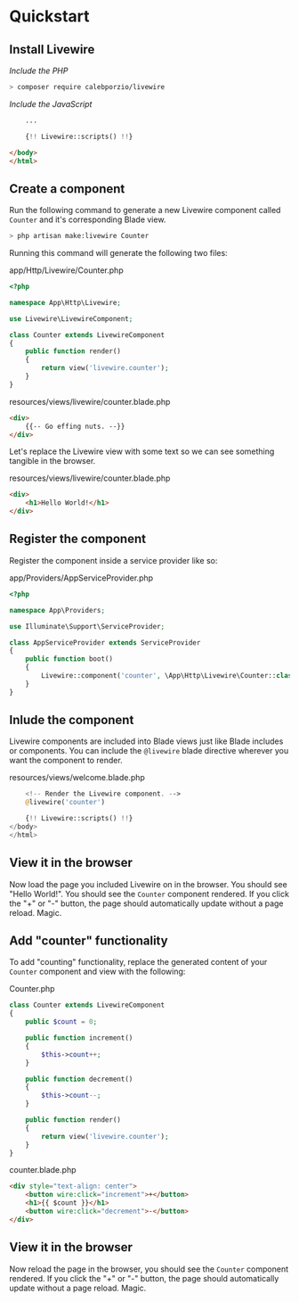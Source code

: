 # Quickstart

## Install Livewire

*Include the PHP*
```bash
> composer require calebporzio/livewire
```

*Include the JavaScript*
<div title="Component"><div title="Component__class"><div char="fade">

```html
    ...
```
</div>

```php
    {!! Livewire::scripts() !!}
```
<div char="fade">

```html
</body>
</html>
```
</div></div></div>

## Create a component

Run the following command to generate a new Livewire component called `Counter` and it's corresponding Blade view.

```bash
> php artisan make:livewire Counter
```

Running this command will generate the following two files:

<div title="Component">
<div title="Component__class">

app/Http/Livewire/Counter.php
```php
<?php

namespace App\Http\Livewire;

use Livewire\LivewireComponent;

class Counter extends LivewireComponent
{
    public function render()
    {
        return view('livewire.counter');
    }
}
```
</div>
<div title="Component__view">

resources/views/livewire/counter.blade.php
```html
<div>
    {{-- Go effing nuts. --}}
</div>
```
</div>
</div>

Let's replace the Livewire view with some text so we can see something tangible in the browser.

<div title="Component">
<div title="Component__view">

resources/views/livewire/counter.blade.php
```html
<div>
    <h1>Hello World!</h1>
</div>
```
</div>
</div>

## Register the component

Register the component inside a service provider like so:

<div title="Component">
<div title="Component__class">

app/Providers/AppServiceProvider.php
```php
<?php

namespace App\Providers;

use Illuminate\Support\ServiceProvider;

class AppServiceProvider extends ServiceProvider
{
    public function boot()
    {
        Livewire::component('counter', \App\Http\Livewire\Counter::class);
    }
}
```
</div>
</div>

## Inlude the component
Livewire components are included into Blade views just like Blade includes or components. You can include the `@livewire` blade directive wherever you want the component to render.

<div title="Component">
<div title="Component__class">

resources/views/welcome.blade.php
```php
    <!-- Render the Livewire component. -->
    @livewire('counter')

    {!! Livewire::scripts() !!}
</body>
</html>
```
</div>
</div>

## View it in the browser

Now load the page you included Livewire on in the browser. You should see "Hello World!". You should see the `Counter` component rendered. If you click the "+" or "-" button, the page should automatically update without a page reload. Magic.

## Add "counter" functionality

To add "counting" functionality, replace the generated content of your `Counter` component and view with the following:

<div title="Component"><div title="Component__class">

Counter.php
```php
class Counter extends LivewireComponent
{
    public $count = 0;

    public function increment()
    {
        $this->count++;
    }

    public function decrement()
    {
        $this->count--;
    }

    public function render()
    {
        return view('livewire.counter');
    }
}
```
</div><div title="Component__view">

counter.blade.php
```html
<div style="text-align: center">
    <button wire:click="increment">+</button>
    <h1>{{ $count }}</h1>
    <button wire:click="decrement">-</button>
</div>
```
</div></div>

## View it in the browser

Now reload the page in the browser, you should see the `Counter` component rendered. If you click the "+" or "-" button, the page should automatically update without a page reload. Magic.
